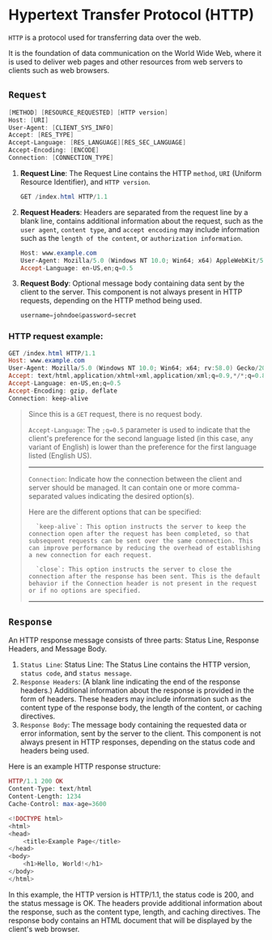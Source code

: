 # Hypertext Transfer Protocol (HTTP) 

`HTTP` is a protocol used for transferring data over the web.

It is the foundation of data communication on the World Wide Web, where it is used to deliver web pages and other resources from web servers to clients such as web browsers.
## `Request`
```ps1
[METHOD] [RESOURCE_REQUESTED] [HTTP version]
Host: [URI]
User-Agent: [CLIENT_SYS_INFO]
Accept: [RES_TYPE]
Accept-Language: [RES_LANGUAGE][RES_SEC_LANGUAGE]
Accept-Encoding: [ENCODE]
Connection: [CONNECTION_TYPE]
```

1. **Request Line**: The Request Line contains the HTTP `method`, `URI` (Uniform Resource Identifier), and `HTTP version`.
   ```ps1
   GET /index.html HTTP/1.1
   ```
2. **Request Headers**:  Headers are separated from the request line by a blank line, contains additional information about the request, such as the `user agent`, `content type`, and `accept encoding` may include information such as the `length of the content`, or `authorization information`.
    ```ps1
    Host: www.example.com
    User-Agent: Mozilla/5.0 (Windows NT 10.0; Win64; x64) AppleWebKit/537.36 (KHTML, like Gecko) Chrome/58.0.3029.110 Safari/537.36
    Accept-Language: en-US,en;q=0.5
    ```
3. **Request Body**: Optional message body containing data sent by the client to the server. This component is not always present in HTTP requests, depending on the HTTP method being used.
   ```ps1
   username=johndoe&password=secret
   ```

### HTTP request example:

```ps1
GET /index.html HTTP/1.1
Host: www.example.com
User-Agent: Mozilla/5.0 (Windows NT 10.0; Win64; x64; rv:58.0) Gecko/20100101 Firefox/58.0
Accept: text/html,application/xhtml+xml,application/xml;q=0.9,*/*;q=0.8
Accept-Language: en-US,en;q=0.5
Accept-Encoding: gzip, deflate
Connection: keep-alive
```

> Since this is a `GET` request, there is no request body.
> 
> 
> `Accept-Language`:
> The `;q=0.5` parameter is used to indicate that the client's preference for the second language listed (in this case, any variant of English) is lower than the preference for the first language listed (English US). 
> 
>---
> `Connection`:
>Indicate how the connection between the client and server should be managed.
>It can contain one or more comma-separated values indicating the desired option(s).
>
>Here are the different options that can be specified:
>
>       `keep-alive`: This option instructs the server to keep the connection open after the request has been completed, so that subsequent requests can be sent over the same connection. This can improve performance by reducing the overhead of establishing a new connection for each request.
>
>       `close`: This option instructs the server to close the connection after the response has been sent. This is the default behavior if the Connection header is not present in the request or if no options are specified.
> 
>---


## `Response`
An HTTP response message consists of three parts: Status Line, Response Headers, and Message Body.

1. `Status Line`: Status Line: The Status Line contains the HTTP version, `status code`, and `status message`.
2. `Response Headers`: (A blank line indicating the end of the response headers.) Additional information about the response is provided in the form of headers. These headers may include information such as the content type of the response body, the length of the content, or caching directives.
3. `Response Body`: The message body containing the requested data or error information, sent by the server to the client. This component is not always present in HTTP responses, depending on the status code and headers being used.

Here is an example HTTP response structure:

```php
HTTP/1.1 200 OK
Content-Type: text/html
Content-Length: 1234
Cache-Control: max-age=3600

<!DOCTYPE html>
<html>
<head>
    <title>Example Page</title>
</head>
<body>
    <h1>Hello, World!</h1>
</body>
</html>

```

In this example, the HTTP version is HTTP/1.1, the status code is 200, and the status message is OK. The headers provide additional information about the response, such as the content type, length, and caching directives. The response body contains an HTML document that will be displayed by the client's web browser.